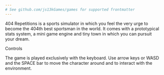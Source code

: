 ```yaml
---
# See github.com/js13kGames/games for supported frontmatter
---
```

404 Repetitions is a sports simulator in which you feel the very urge to become the 404th best sportsman in the world. It comes with a prototypical stats system, a mini game engine and tiny town in which you can pursuit your dream.

Controls

The game is played exclusively with the keyboard. Use arrow keys or WASD and the SPACE bar to move the character around and to interact with the environment.